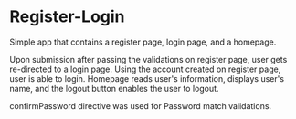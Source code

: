 # Register-Login

Simple app that contains a register page, login page, and a homepage. 

Upon submission after passing the validations on register page, user gets re-directed to a login page. 
Using the account created on register page, user is able to login.
Homepage reads user's information, displays user's name, and the logout button enables the user to logout.

confirmPassword directive was used for Password match validations. 

